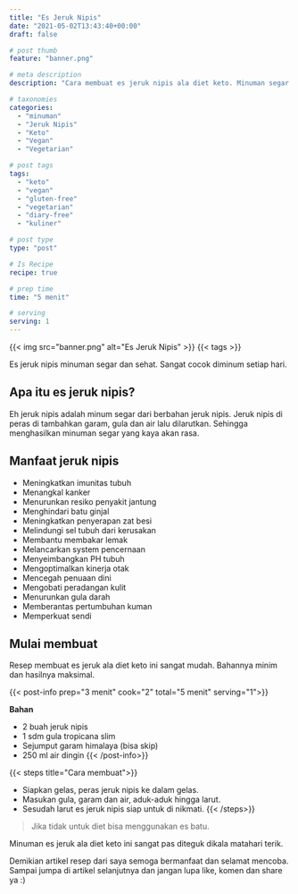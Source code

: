 ```yaml
---
title: "Es Jeruk Nipis"
date: "2021-05-02T13:43:40+00:00"
draft: false

# post thumb
feature: "banner.png"

# meta description
description: "Cara membuat es jeruk nipis ala diet keto. Minuman segar dan kaya akan manfaat."

# taxonomies
categories:
  - "minuman"
  - "Jeruk Nipis"
  - "Keto"
  - "Vegan"
  - "Vegetarian"

# post tags
tags:
  - "keto"
  - "vegan"
  - "gluten-free"
  - "vegetarian"
  - "diary-free"
  - "kuliner"

# post type
type: "post"

# Is Recipe
recipe: true

# prep time
time: "5 menit"

# serving
serving: 1
---
```


{{< img src="banner.png" alt="Es Jeruk Nipis" >}}
{{< tags >}}

Es jeruk nipis minuman segar dan sehat. Sangat cocok diminum setiap hari.

## Apa itu es jeruk nipis?

Eh jeruk nipis adalah minum segar dari berbahan jeruk nipis. Jeruk nipis di peras di tambahkan garam, gula dan air lalu dilarutkan. Sehingga menghasilkan minuman segar yang kaya akan rasa.

## Manfaat jeruk nipis

-   Meningkatkan imunitas tubuh
-   Menangkal kanker
-   Menurunkan resiko penyakit jantung
-   Menghindari batu ginjal
-   Meningkatkan penyerapan zat besi
-   Melindungi sel tubuh dari kerusakan
-   Membantu membakar lemak
-   Melancarkan system pencernaan
-   Menyeimbangkan PH tubuh
-   Mengoptimalkan kinerja otak
-   Mencegah penuaan dini
-   Mengobati peradangan kulit
-   Menurunkan gula darah
-   Memberantas pertumbuhan kuman
-   Memperkuat sendi

## Mulai membuat

Resep membuat es jeruk ala diet keto ini sangat mudah. Bahannya minim dan hasilnya maksimal.

{{< post-info prep="3 menit" cook="2" total="5 menit" serving="1">}}

__Bahan__

-   2 buah jeruk nipis
-   1 sdm gula tropicana slim
-   Sejumput garam himalaya (bisa skip)
-   250 ml air dingin
{{< /post-info>}}

{{< steps title="Cara membuat">}}
- Siapkan gelas, peras jeruk nipis ke dalam gelas.
- Masukan gula, garam dan air, aduk-aduk hingga larut.
- Sesudah larut es jeruk nipis siap untuk di nikmati.
{{< /steps>}}

> Jika tidak untuk diet bisa menggunakan es batu.

Minuman es jeruk ala diet keto ini sangat pas diteguk dikala matahari terik.

Demikian artikel resep dari saya semoga bermanfaat dan selamat mencoba. Sampai jumpa di artikel selanjutnya dan jangan lupa like, komen dan share ya :)